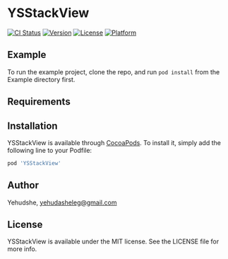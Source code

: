 # YSStackView

[![CI Status](https://img.shields.io/travis/Yehudshe/YSStackView.svg?style=flat)](https://travis-ci.org/Yehudshe/YSStackView)
[![Version](https://img.shields.io/cocoapods/v/YSStackView.svg?style=flat)](https://cocoapods.org/pods/YSStackView)
[![License](https://img.shields.io/cocoapods/l/YSStackView.svg?style=flat)](https://cocoapods.org/pods/YSStackView)
[![Platform](https://img.shields.io/cocoapods/p/YSStackView.svg?style=flat)](https://cocoapods.org/pods/YSStackView)

## Example

To run the example project, clone the repo, and run `pod install` from the Example directory first.

## Requirements

## Installation

YSStackView is available through [CocoaPods](https://cocoapods.org). To install
it, simply add the following line to your Podfile:

```ruby
pod 'YSStackView'
```

## Author

Yehudshe, yehudasheleg@gmail.com

## License

YSStackView is available under the MIT license. See the LICENSE file for more info.
